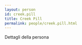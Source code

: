 ```yaml
---
layout: person
id: creek.pill
title: Creek Pill
permalink: people/creek.pill.html
---
```


Dettagli della persona